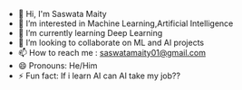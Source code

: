 - 👋 Hi, I'm Saswata Maity
- 👀 I’m interested in Machine Learning,Artificial Intelligence
- 🌱 I’m currently learning Deep Learning
- 💞️ I’m looking to collaborate on ML and AI projects
- 📫 How to reach me : saswatamaity01@gmail.com
- 😄 Pronouns: He/Him
- ⚡ Fun fact: If i learn AI can AI take my job??

<!---
STARK2401/STARK2401 is a ✨ special ✨ repository because its `README.md` (this file) appears on your GitHub profile.
You can click the Preview link to take a look at your changes.
--->

